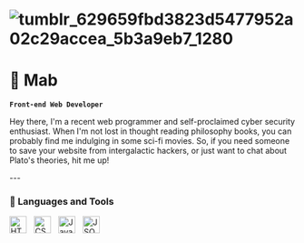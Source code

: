 # ![tumblr_629659fbd3823d5477952a02c29accea_5b3a9eb7_1280](https://github.com/CyberAlchemistt/CyberAlchemistt/assets/133987451/068586d1-28f9-4da1-b61a-204e289343e3)

# 👾 Mab

**`Front-end Web Developer`**

<p>Hey there, I'm a recent web programmer and self-proclaimed cyber security enthusiast. When I'm not lost in thought reading philosophy books, you can probably find me indulging in some sci-fi movies. So, if you need someone to save your website from intergalactic hackers, or just want to chat about Plato's theories, hit me up!</p>
---

### 🧰 Languages and Tools

<img align="left" alt="HTML" width="30px" style="padding-right:10px;" src="https://cdn.jsdelivr.net/gh/devicons/devicon/icons/html5/html5-plain.svg" />
<img align="left" alt="CSS" width="30px" style="padding-right:10px;" src="https://cdn.jsdelivr.net/gh/devicons/devicon/icons/css3/css3-plain.svg" />
<img align="left" alt="JavaScript" width="30px" style="padding-right:10px;" src="https://cdn.jsdelivr.net/gh/devicons/devicon/icons/javascript/javascript-plain.svg" />
<img align="left" alt="JSON" width="30px" style="padding-right:10px;" src="https://upload.wikimedia.org/wikipedia/commons/c/c9/JSON_vector_logo.svg" />
